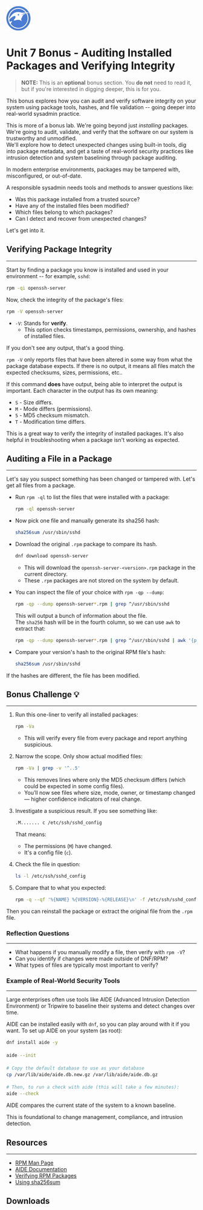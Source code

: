 <div class="flex-container">
        <img src="https://github.com/ProfessionalLinuxUsersGroup/img/blob/main/Assets/Logos/ProLUG_Round_Transparent_LOGO.png?raw=true" width="64" height="64"></img>
    <p>
        <h1>Unit 7 Bonus - Auditing Installed Packages and Verifying Integrity</h1>
    </p>
</div>

> **NOTE:** This is an **optional** bonus section. You **do not** need to read it, but if you're interested in digging deeper, this is for you.

This bonus explores how you can audit and verify software integrity on your system
using package tools, hashes, and file validation -- going deeper into real-world
sysadmin practice.

This is more of a bonus lab. We're going beyond just _installing_ packages.
We're going to audit, validate, and verify that the software on our system is
trustworthy and unmodified.  
We'll explore how to detect unexpected changes using built-in tools, dig into package
metadata, and get a taste of real-world security practices like intrusion detection
and system baselining through package auditing.

In modern enterprise environments, packages may be tampered with, misconfigured, or out-of-date.

A responsible sysadmin needs tools and methods to answer questions like:

- Was this package installed from a trusted source?
- Have any of the installed files been modified?
- Which files belong to which packages?
- Can I detect and recover from unexpected changes?

Let's get into it.

## Verifying Package Integrity

---

Start by finding a package you know is installed and used in your environment -- for example, `sshd`:

```bash
rpm -qi openssh-server
```

Now, check the integrity of the package's files:

```bash
rpm -V openssh-server
```

- `-V`: Stands for **verify**.
  - This option checks timestamps, permissions, ownership, and hashes of installed files.

If you don't see any output, that's a good thing.

`rpm -V` only reports files that have been altered in some way from what the package database expects.
If there is no output, it means all files match the expected checksums, sizes, permissions, etc..

If this command **does** have output, being able to interpret the output is important.
Each character in the output has its own meaning:

- `S` - Size differs.
- `M` - Mode differs (permissions).
- `5` - MD5 checksum mismatch.
- `T` - Modification time differs.

This is a great way to verify the integrity of installed packages.
It's also helpful in troubleshooting when a package isn't working as expected.


## Auditing a File in a Package

---

Let's say you suspect something has been changed or tampered with.
Let's get all files from a package.  

- Run `rpm -ql` to list the files that were installed with a package:

  ```bash
  rpm -ql openssh-server
  ```

- Now pick one file and manually generate its sha256 hash:

  ```bash
  sha256sum /usr/sbin/sshd
  ```

- Download the original `.rpm` package to compare its hash.

  ```bash
  dnf download openssh-server
  ```

  - This will download the `openssh-server-<version>.rpm` package in the current directory.
  - These `.rpm` packages are not stored on the system by default.

- You can inspect the file of your choice with `rpm -qp --dump`:

  ```bash
  rpm -qp --dump openssh-server*.rpm | grep ^/usr/sbin/sshd
  ```

  This will output a bunch of information about the file.  
  The `sha256` hash will be in the fourth column, so we can use `awk` to extract that:

  ```bash
  rpm -qp --dump openssh-server*.rpm | grep ^/usr/sbin/sshd | awk '{print $4}'
  ```

- Compare your version's hash to the original RPM file's hash:

  ```bash
  sha256sum /usr/sbin/sshd
  ```

If the hashes are different, the file has been modified.

## Bonus Challenge 💡

---

1. Run this one-liner to verify all installed packages:
   ```bash
   rpm -Va
   ```
   - This will verify every file from every package and report anything suspicious.
1. Narrow the scope. Only show actual modified files:

   ```bash
   rpm -Va | grep -v '^..5'
   ```

   - This removes lines where only the MD5 checksum differs (which could be expected in some config files).
   - You’ll now see files where size, mode, owner, or timestamp changed — higher confidence indicators of real change.

1. Investigate a suspicious result. If you see something like:

   ```bash
   .M....... c /etc/ssh/sshd_config
   ```

   That means:

   - The permissions (`M`) have changed.
   - It's a config file (`c`).

1. Check the file in question:

   ```bash
   ls -l /etc/ssh/sshd_config
   ```

1. Compare that to what you expected:
   ```bash
   rpm -q --qf '%{NAME} %{VERSION}-%{RELEASE}\n' -f /etc/ssh/sshd_config
   ```

Then you can reinstall the package or extract the original file from the `.rpm` file.

### Reflection Questions

---

- What happens if you manually modify a file, then verify with `rpm -V`?
- Can you identify if changes were made outside of DNF/RPM?
- What types of files are typically most important to verify?


### Example of Real-World Security Tools

---

Large enterprises often use tools like AIDE (Advanced Intrusion Detection Environment) or Tripwire to baseline their systems and detect changes over time.

AIDE can be installed easily with `dnf`, so you can play around with it if you want.
To set up AIDE on your system (as root):

```bash
dnf install aide -y

aide --init

# Copy the default database to use as your database
cp /var/lib/aide/aide.db.new.gz /var/lib/aide/aide.db.gz

# Then, to run a check with aide (this will take a few minutes):
aide --check
```

AIDE compares the current state of the system to a known baseline.

This is foundational to change management, compliance, and intrusion detection.

## Resources

---

- [RPM Man Page](https://man7.org/linux/man-pages/man8/rpm.8.html)
- [AIDE Documentation](https://aide.github.io/)
- [Verifying RPM Packages](https://access.redhat.com/solutions/14303)
- [Using sha256sum](https://man7.org/linux/man-pages/man1/sha256sum.1.html)
## Downloads
